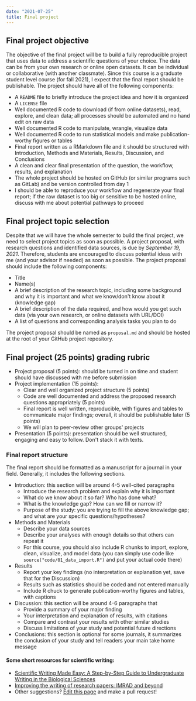 ```yaml
---
date: "2021-07-25"
title: Final project
---
```


## Final project objective

The objective of the final project will be to build a fully reproducible project that uses data to address a scientific questions of your choice. The data can be from your own research or online open datasets. It can be individual or collaborative (with another classmate). Since this course is a graduate student level course (for fall 2021), I expect that the final report should be publishable. The project should have all of the following components:

- A `README` file to briefly introduce the project idea and how it is organized
- A `LICENSE` file
- Well documented R code to download (if from online datasets), read, explore, and clean data; all processes should be automated and no hand edit on raw data
- Well documented R code to manipulate, wrangle, visualize data
- Well documented R code to run statistical models and make publication-worthy figures or tables
- Final report written as a RMarkdown file and it should be structured with Introduction, Methods and Materials, Results, Discussion, and Conclusions
- A clean and clear final presentation of the question, the workflow, results, and explanation
- The whole project should be hosted on GitHub (or similar programs such as GitLab) and be version controlled from day 1
- I should be able to reproduce your workflow and regenerate your final report; if the raw dataset is too big or sensitive to be hosted online, discuss with me about potential pathways to proceed

## Final project topic selection

Despite that we will have the whole semester to build the final project, we need to select project topics as soon as possible. A project proposal, with research questions and identified data sources, is due by *September 19, 2021*. Therefore, students are encouraged to discuss potential ideas with me (and your advisor if needed) as soon as possible. The project proposal should include the following components:

- Title
- Name(s)
- A brief description of the research topic, including some background and why it is important and what we know/don't know about it (knowledge gap)
- A brief description of the data required, and how would you get such data (via your own research, or online datasets with URL/DOI)
- A list of questions and corresponding analysis tasks you plan to do

The project proposal should be named as `proposal.md` and should be hosted at the root of your GitHub project repository.

## Final project (25 points) grading rubric

- Project proposal (5 points): should be turned in on time and student should have discussed with me before submission
- Project implementation (15 points):
    + Clear and well organized project structure (5 points)
    + Code are well documented and address the proposed research questions appropriately (5 points)
    + Final report is well written, reproducible, with figures and tables to communicate major findings; overall, it should be publishable later (5 points)
    + We will plan to peer-review other groups' projects
- Presentation (5 points): presentation should be well structured, engaging and easy to follow. Don't stack it with texts.

### Final report structure

The final report should be formatted as a manuscript for a journal in your field. Generally, it includes the following sections.

- Introduction: this section will be around 4-5 well-cited paragraphs
    + Introduce the research problem and explain why it is important
    + What do we know about it so far? Who has done what?
    + What is the knowledge gap? How can we fill or narrow it?
    + Purpose of the study: you are trying to fill the above knowledge gap; and what are your specific questions/hypotheses?
- Methods and Materials
    + Describe your data sources
    + Describe your analyses with enough details so that others can repeat it
    + For this course, you should also include R chunks to import, explore, clean, visualize, and model data (you can simply use code like `source("code/01_data_import.R")` and put your actual code there)
- Results
    + Report your key findings (no interpretation or explanation yet, save that for the Discussion)
    + Results such as statistics should be coded and not entered manually
    + Include R chuck to generate publication-worthy figures and tables, with captions
- Discussion: this section will be around 4-6 paragraphs that
    + Provide a summary of your major finding
    + Your interpretation and explanation of results, with citations
    + Compare and contrast your results with other similar studies
    + Discuss limitations of your study and potential future directions
- Conclusions: this section is optional for some journals, it summarizes the conclusion of your study and tell readers your main take home message

#### Some short resources for scientific writing:

- [Scientific Writing Made Easy: A Step-by-Step Guide to Undergraduate Writing in the Biological Sciences](https://esajournals.onlinelibrary.wiley.com/doi/full/10.1002/bes2.1258)
- [Improving the writing of research papers: IMRAD and beyond](http://leml.asu.edu/jingle/Wu-Publications-PDFs/2011/Wu-2011-ScientificWriting.pdf)
- Other suggestions? [Edit this page](https://github.com/dlilab/Teaching-IntroDataScience/blob/main/content/project.md) and make a pull request!





